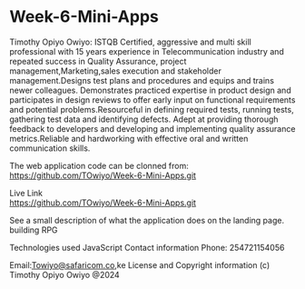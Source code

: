 # Week-6-Mini-Apps
Timothy Opiyo Owiyo:
ISTQB Certified, aggressive and multi skill professional with 15 years experience in Telecommunication industry and repeated success in Quality Assurance, project management,Marketing,sales execution and stakeholder management.Designs test plans and procedures and equips and trains newer colleagues. Demonstrates practiced expertise in product design and participates in design reviews to offer early input on functional requirements and potential problems.Resourceful in defining required tests, running tests, gathering test data and identifying defects. Adept at providing thorough feedback to developers and developing and implementing quality assurance metrics.Reliable and hardworking with effective oral and written communication skills.

The web application code can be clonned from: https://github.com/TOwiyo/Week-6-Mini-Apps.git

Live Link  
https://github.com/TOwiyo/Week-6-Mini-Apps.git

See a small description of what the application does on the landing page.
building RPG 

Technologies used
JavaScript
Contact information
Phone: 254721154056

Email:Towiyo@safaricom.co,ke
License and Copyright information
(c) Timothy Opiyo Owiyo @2024